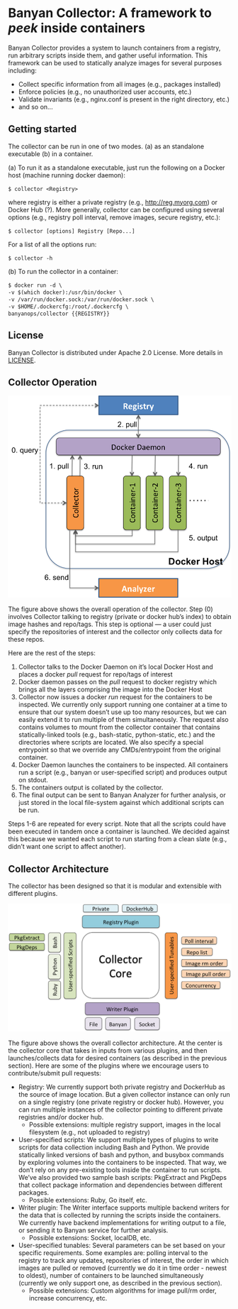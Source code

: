 # Banyan Collector: A framework to *peek* inside containers

Banyan Collector provides a system to launch containers from a registry, run arbitrary scripts inside them, and gather useful information. This framework can be used to statically analyze images for several purposes including:
* Collect specific information from all images (e.g., packages installed)
* Enforce policies (e.g., no unauthorized user accounts, etc.)
* Validate invariants (e.g., nginx.conf is present in the right directory, etc.)
* and so on...

## Getting started

The collector can be run in one of two modes. (a) as an standalone executable (b) in a container. 

(a) To run it as a standalone executable, just run the following on a Docker host (machine running docker daemon):

    $ collector <Registry>
 
where registry is either a private registry (e.g., http://reg.myorg.com) or Docker Hub (?). More generally, collector can be configured using several options (e.g., registry poll interval, remove images, secure registry, etc.): 

    $ collector [options] Registry [Repo...] 

For a list of all the options run:

    $ collector -h

(b) To run the collector in a container:

    $ docker run -d \
    -v $(which docker):/usr/bin/docker \
    -v /var/run/docker.sock:/var/run/docker.sock \
    -v $HOME/.dockercfg:/root/.dockercfg \
    banyanops/collector {{REGISTRY}}

## License

Banyan Collector is distributed under Apache 2.0 License. More details in [LICENSE](/LICENSE).

## Collector Operation

![Alt text](/docs/CollectorOperation.png?raw=true "Collector Operation")

The figure above shows the overall operation of the collector. Step (0) involves Collector talking to registry (private or docker hub’s index) to obtain image hashes and repo/tags. This step is optional — a user could just specify the repositories of interest and the collector only collects data for these repos.

Here are the rest of the steps:

1. Collector talks to the Docker Daemon on it’s local Docker Host and places a docker *pull* request for repo/tags of interest
2. Docker daemon passes on the *pull* request to docker registry which brings all the layers comprising the image into the Docker Host
3. Collector now issues a docker *run* request for the containers to be inspected. We currently only support running one container at a time to ensure that our system doesn’t use up too many resources, but we can easily extend it to run multiple of them simultaneously. The request also contains volumes to mount from the collector container that contains statically-linked tools (e.g., bash-static, python-static, etc.) and the directories where scripts are located. We also specify a special entrypoint so that we override any CMDs/entrypoint from the original container.
4. Docker Daemon launches the containers to be inspected. All containers run a script (e.g., banyan or user-specified script) and produces output on stdout.
5. The containers output is collated by the collector.
6. The final output can be sent to Banyan Analyzer for further analysis, or just stored in the local file-system against which additional scripts can be run. 

Steps 1-6 are repeated for every script. Note that all the scripts could have been executed in tandem once a container is launched. We decided against this because we wanted each script to run starting from a clean slate (e.g., didn’t want one script to affect another).

## Collector Architecture

The collector has been designed so that it is modular and extensible with different plugins. 

![Alt text](/docs/CollectorArchitecture.png?raw=true "Collector Architecture")

The figure above shows the overall collector architecture. At the center is the collector core that takes in inputs from various plugins, and then launches/collects data for desired containers (as described in the previous section). Here are some of the plugins where we encourage users to contribute/submit pull requests:
* Registry: We currently support both private registry and DockerHub as the source of image location. But a given collector instance can only run on a single registry (one private registry or docker hub). However, you can run multiple instances of the collector pointing to different private registries and/or docker hub.
  * Possible extensions: multiple registry support, images in the local filesystem (e.g., not uploaded to registry)
* User-specified scripts: We support multiple types of plugins to write scripts for data collection including Bash and Python. We provide statically linked versions of bash and python, and busybox commands by exploring volumes into the containers to be inspected. That way, we don’t rely on any pre-existing tools inside the container to run scripts. We’ve also provided two sample bash scripts: PkgExtract and PkgDeps that collect package information and dependencies between different packages.
  * Possible extensions: Ruby, Go itself, etc.
* Writer plugin: The Writer interface supports multiple backend writers for the data that is collected by running the scripts inside the containers. We currently have backend implementations for writing output to a file, or sending it to Banyan service for further analysis. 
  * Possible extensions: Socket, localDB, etc.
* User-specified tunables: Several parameters can be set based on your specific requirements. Some examples are: polling interval to the registry to track any updates, repositories of interest, the order in which images are pulled or removed (currently we do it in time order - newest to oldest), number of containers to be launched simultaneously (currently we only support one, as described in the previous section).
  * Possible extensions: Custom algorithms for image pull/rm order, increase concurrency, etc.


